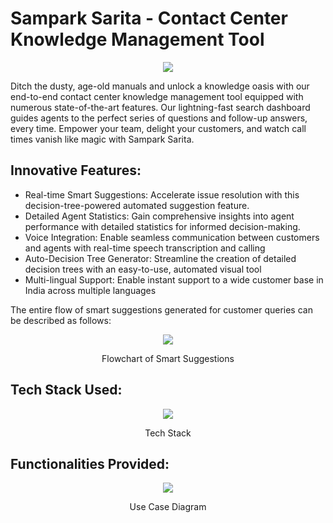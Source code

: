 # Sampark Sarita - Contact Center Knowledge Management Tool

<p align="center"> 
  <img src = "https://github.com/gautamkhaire/Sampark-Sarita-SIH/assets/106017337/c44ed948-e296-44c5-8e15-9b004d3fd81f">
</p>

Ditch the dusty, age-old manuals and unlock a knowledge oasis with our end-to-end contact center knowledge management tool equipped with numerous state-of-the-art features. Our lightning-fast search dashboard guides agents to the perfect series of questions and follow-up answers, every time. Empower your team, delight your customers, and watch call times vanish like magic with Sampark Sarita.

## Innovative Features:
- Real-time Smart Suggestions: Accelerate issue resolution with this decision-tree-powered automated suggestion feature.
- Detailed Agent Statistics: Gain comprehensive insights into agent performance with detailed statistics for informed decision-making.
- Voice Integration: Enable seamless communication between customers and agents with real-time speech transcription and calling
- Auto-Decision Tree Generator: Streamline the creation of detailed decision trees with an easy-to-use, automated visual tool 
- Multi-lingual Support: Enable instant support to a wide customer base in India across multiple languages

The entire flow of smart suggestions generated for customer queries can be described as follows:

<p align="center"> 
  <img src = "https://github.com/gautamkhaire/Sampark-Sarita-SIH/assets/106017337/69530701-378b-48c9-82a4-9fe7deb6d6ff">
  <p align = "center">Flowchart of Smart Suggestions</p>
</p>

## Tech Stack Used:
<p align="center"> 
  <img src = "https://github.com/gautamkhaire/Sampark-Sarita-SIH/assets/106017337/9478d2c8-ef2e-4286-99b2-ce21db91a18f">
  <p align = "center">Tech Stack</p>
</p>

## Functionalities Provided:
<p align="center"> 
  <img src = "https://github.com/gautamkhaire/Sampark-Sarita-SIH/assets/106017337/46213eed-774a-4d2e-86e8-c5c9579b0bac">
  <p align = "center">Use Case Diagram</p>
</p>
